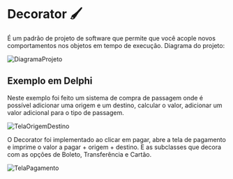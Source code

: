 # Decorator :paintbrush:

É um padrão de projeto de software que permite que você acople novos comportamentos nos objetos em tempo de execução.
Diagrama do projeto:

![DiagramaProjeto](https://github.com/thiagoslovak/CompraPassagem2.0/blob/master/3dparty/DiagramaProjeto.png)

## Exemplo em Delphi

Neste exemplo foi feito um sistema de compra de passagem onde é possível adicionar uma origem e um destino, calcular o valor, adicionar um valor adicional para o tipo de passagem. 

![TelaOrigemDestino](https://github.com/thiagoslovak/CompraPassagem2.0/blob/master/3dparty/TelaOrigemDestino.png)

O Decorator foi implementado ao clicar em pagar, abre a tela de pagamento e imprime o valor a pagar + origem + destino. E as subclasses que decora com as opções de Boleto, Transferência e Cartão.

![TelaPagamento](https://github.com/thiagoslovak/CompraPassagem2.0/blob/master/3dparty/TelaPagamento.png)

